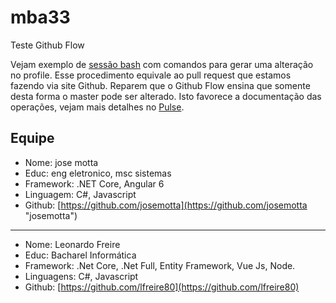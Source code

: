 # mba33
Teste Github Flow

Vejam exemplo de [sessão bash](https://github.com/bamplifier/mba33/blob/master/Git-Merge.md) com comandos para gerar uma alteração no profile.  Esse procedimento equivale ao pull request que estamos fazendo via site Github. Reparem que o Github Flow ensina que somente desta forma o master pode ser alterado. Isto favorece a documentação das operações, vejam mais detalhes no [Pulse](https://github.com/bamplifier/mba33/pulse).

## Equipe

- Nome: jose motta  
- Educ: eng eletronico, msc sistemas
- Framework: .NET Core, Angular 6
- Linguagem: C#, Javascript
- Github: [https://github.com/josemotta](https://github.com/josemotta "josemotta")

---
- Nome: Leonardo Freire
- Educ: Bacharel Informática
- Framework: .Net Core, .Net Full, Entity Framework, Vue Js, Node.
- Linguagens: C#, Javascript
- Github: [https://github.com/lfreire80](https://github.com/lfreire80)
